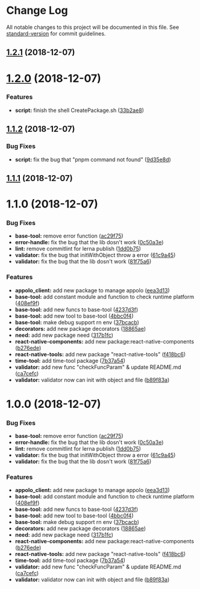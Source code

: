 # Change Log

All notable changes to this project will be documented in this file. See [standard-version](https://github.com/conventional-changelog/standard-version) for commit guidelines.

<a name="1.2.1"></a>
## [1.2.1](https://gitee.com/brokenMoon/Incpad/compare/v1.2.0...v1.2.1) (2018-12-07)



<a name="1.2.0"></a>
# [1.2.0](https://gitee.com/brokenMoon/Incpad/compare/v1.1.2...v1.2.0) (2018-12-07)


### Features

* **script:** finish the shell CreatePackage.sh ([33b2ae8](https://gitee.com/brokenMoon/Incpad/commits/33b2ae8))



<a name="1.1.2"></a>
## [1.1.2](https://gitee.com/brokenMoon/Incpad/compare/v1.1.1...v1.1.2) (2018-12-07)


### Bug Fixes

* **script:** fix the bug that "pnpm command not found" ([9d35e8d](https://gitee.com/brokenMoon/Incpad/commits/9d35e8d))



<a name="1.1.1"></a>
## [1.1.1](https://gitee.com/brokenMoon/Incpad/compare/v1.1.0...v1.1.1) (2018-12-07)



<a name="1.1.0"></a>
# 1.1.0 (2018-12-07)


### Bug Fixes

* **base-tool:** remove error function ([ac29f75](https://gitee.com/brokenMoon/Incpad/commits/ac29f75))
* **error-handle:** fix the bug that the lib dosn't work ([0c50a3e](https://gitee.com/brokenMoon/Incpad/commits/0c50a3e))
* **lint:** remove commitlint for lerna publish ([1dd0b75](https://gitee.com/brokenMoon/Incpad/commits/1dd0b75))
* **validator:** fix the bug that initWithObject throw a error ([61c9a45](https://gitee.com/brokenMoon/Incpad/commits/61c9a45))
* **validator:** fix the bug that the lib dosn't work ([81f75a6](https://gitee.com/brokenMoon/Incpad/commits/81f75a6))


### Features

* **appolo_client:** add new package to manage appolo ([eea3d13](https://gitee.com/brokenMoon/Incpad/commits/eea3d13))
* **base-tool:** add constant module and function to check runtime platform ([408ef9f](https://gitee.com/brokenMoon/Incpad/commits/408ef9f))
* **base-tool:** add new funcs to base-tool ([4237d3f](https://gitee.com/brokenMoon/Incpad/commits/4237d3f))
* **base-tool:** add new tool to base-tool ([4bbc0f4](https://gitee.com/brokenMoon/Incpad/commits/4bbc0f4))
* **base-tool:** make debug support rn env ([37bcacb](https://gitee.com/brokenMoon/Incpad/commits/37bcacb))
* **decorators:** add new package decorators ([18865ae](https://gitee.com/brokenMoon/Incpad/commits/18865ae))
* **need:** add new package need ([317b1fc](https://gitee.com/brokenMoon/Incpad/commits/317b1fc))
* **react-native-components:** add new package:react-native-components ([b276ede](https://gitee.com/brokenMoon/Incpad/commits/b276ede))
* **react-native-tools:** add new package "react-native-tools" ([f418bc6](https://gitee.com/brokenMoon/Incpad/commits/f418bc6))
* **time-tool:** add time-tool package ([7b37a54](https://gitee.com/brokenMoon/Incpad/commits/7b37a54))
* **validator:** add new func "checkFuncParam" & update README.md ([ca7cefc](https://gitee.com/brokenMoon/Incpad/commits/ca7cefc))
* **validator:** validator now can init with object and file ([b89f83a](https://gitee.com/brokenMoon/Incpad/commits/b89f83a))



# 1.0.0 (2018-12-07)


### Bug Fixes

* **base-tool:** remove error function ([ac29f75](https://gitee.com/brokenMoon/Incpad/commits/ac29f75))
* **error-handle:** fix the bug that the lib dosn't work ([0c50a3e](https://gitee.com/brokenMoon/Incpad/commits/0c50a3e))
* **lint:** remove commitlint for lerna publish ([1dd0b75](https://gitee.com/brokenMoon/Incpad/commits/1dd0b75))
* **validator:** fix the bug that initWithObject throw a error ([61c9a45](https://gitee.com/brokenMoon/Incpad/commits/61c9a45))
* **validator:** fix the bug that the lib dosn't work ([81f75a6](https://gitee.com/brokenMoon/Incpad/commits/81f75a6))


### Features

* **appolo_client:** add new package to manage appolo ([eea3d13](https://gitee.com/brokenMoon/Incpad/commits/eea3d13))
* **base-tool:** add constant module and function to check runtime platform ([408ef9f](https://gitee.com/brokenMoon/Incpad/commits/408ef9f))
* **base-tool:** add new funcs to base-tool ([4237d3f](https://gitee.com/brokenMoon/Incpad/commits/4237d3f))
* **base-tool:** add new tool to base-tool ([4bbc0f4](https://gitee.com/brokenMoon/Incpad/commits/4bbc0f4))
* **base-tool:** make debug support rn env ([37bcacb](https://gitee.com/brokenMoon/Incpad/commits/37bcacb))
* **decorators:** add new package decorators ([18865ae](https://gitee.com/brokenMoon/Incpad/commits/18865ae))
* **need:** add new package need ([317b1fc](https://gitee.com/brokenMoon/Incpad/commits/317b1fc))
* **react-native-components:** add new package:react-native-components ([b276ede](https://gitee.com/brokenMoon/Incpad/commits/b276ede))
* **react-native-tools:** add new package "react-native-tools" ([f418bc6](https://gitee.com/brokenMoon/Incpad/commits/f418bc6))
* **time-tool:** add time-tool package ([7b37a54](https://gitee.com/brokenMoon/Incpad/commits/7b37a54))
* **validator:** add new func "checkFuncParam" & update README.md ([ca7cefc](https://gitee.com/brokenMoon/Incpad/commits/ca7cefc))
* **validator:** validator now can init with object and file ([b89f83a](https://gitee.com/brokenMoon/Incpad/commits/b89f83a))
